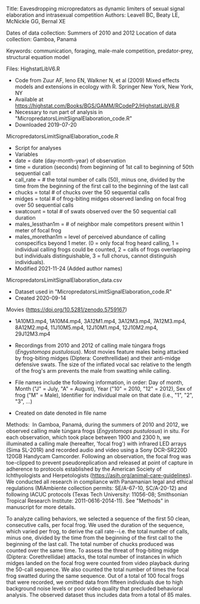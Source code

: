 Title: Eavesdropping micropredators as dynamic limiters of sexual signal elaboration and intrasexual competition
Authors: Leavell BC, Beaty LE, McNickle GG, Bernal XE

Dates of data collection: Summers of 2010 and 2012
Location of data collection: Gamboa, Panamá

Keywords: communication, foraging, male-male competition, predator-prey, structural equation model

Files:
HighstatLibV6.R
-   Code from Zuur AF, Ieno EN, Walkner N, et al (2009) Mixed effects models and extensions in ecology with R. Springer New York, New York, NY
-   Available at https://highstat.com/Books/BGS/GAMM/RCodeP2/HighstatLibV6.R
-   Necessary to run part of analysis in "MicropredatorsLimitSignalElaboration_code.R"
-   Downloaded 2019-07-20

MicropredatorsLimitSignalElaboration_code.R
-   Script for analyses
-   Variables
-   date = date (day-month-year) of observation
-   time = duration (seconds) from beginning of 1st call to beginning of 50th sequential call
-   call_rate = # the total number of calls (50), minus one, divided by the time from the beginning of the first call to the beginning of the last call 
-   chucks = total # of chucks over the 50 sequential calls
-   midges = total # of frog-biting midges observed landing on focal frog over 50 sequential calls
-   swatcount = total # of swats observed over the 50 sequential call duration
-   males_lessthan1m = # of neighbor male competitors present within 1 meter of focal frog
-   males_morethan1m = level of perceived abundance of calling conspecifics beyond 1 meter. (0 = only focal frog heard calling, 1 = individual calling frogs could be counted, 2 = calls of frogs overlapping but individuals distinguishable, 3 = full chorus, cannot distinguish individuals).
-   Modified 2021-11-24 (Added author names)

MicropredatorsLimitSignalElaboration_data.csv
-   Dataset used in "MicropredatorsLimitSignalElaboration_code.R"
-   Created 2020-09-14

Movies (https://doi.org/10.5281/zenodo.5759167)
-   1A10M3.mp4, 1A10M4.mp4, 3A12M1.mp4, 3A12M3.mp4, 7A12M3.mp4, 8A12M2.mp4, 11J10M5.mp4, 12J10M1.mp4, 12J10M2.mp4, 29J12M3.mp4

-   Recordings from 2010 and 2012 of calling male túngara frogs (*Engystomops pustulosus*). Most movies feature males being attacked by frog-biting midges (Diptera: Corethrellidae) and their anti-midge defensive swats. The size of the inflated vocal sac relative to the length of the frog's arm prevents the male from swatting while calling.
-   File names include the following information, in order: Day of month, Month ("J" = July, "A" = August), Year ("10" = 2010, "12" = 2012), Sex of frog ("M" = Male), Identifier for individual male on that date (i.e., "1", "2", "3", ...)
-   Created on date denoted in file name

Methods: 
In Gamboa, Panamá, during the summers of 2010 and 2012, we observed calling male túngara frogs (*Engystomops pustulosus*) in situ. For each observation, which took place between 1900 and 2300 h, we illuminated a calling male (hereafter, 'focal frog') with infrared LED arrays (Sima SL-201R) and recorded audio and video using a Sony DCR-SR220D 120GB Handycam Camcorder. Following an observation, the focal frog was toe-clipped to prevent pseudoreplication and released at point of capture in adherence to protocols established by the American Society of Ichthyologists and Herpetologists (<https://asih.org/animal-care-guidelines>). We conducted all research in compliance with Panamanian legal and ethical regulations (MiAmbiente collection permits: SE/A-67-10, SC/A-20-12) and following IACUC protocols (Texas Tech University: 11056-08; Smithsonian Tropical Research Institute: 2011-0616-2014-11). See "Methods" in manuscript for more details.

To analyze calling behaviors, we selected a sequence of the first 50 clean, consecutive calls, per focal frog. We used the duration of the sequence, which varied per frog, to derive the call rate--i.e. the total number of calls, minus one, divided by the time from the beginning of the first call to the beginning of the last call. The total number of chucks produced was counted over the same time. To assess the threat of frog-biting midge (Diptera: Corethrellidae) attacks, the total number of instances in which midges landed on the focal frog were counted from video playback during the 50-call sequence. We also counted the total number of times the focal frog swatted during the same sequence. Out of a total of 100 focal frogs that were recorded, we omitted data from fifteen individuals due to high background noise levels or poor video quality that precluded behavioral analysis. The observed dataset thus includes data from a total of 85 males.